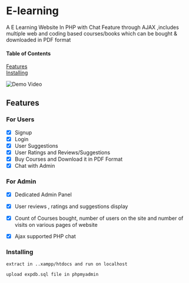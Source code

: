 
# E-learning
A E Learning Website In PHP with Chat Feature through AJAX ,includes multiple web and coding based courses/books which can be bought & downloaded in PDF format 
 




#### Table of Contents  
[Features](#Features)  
[Installing](#Installing)


![Demo Video](https://j.gifs.com/p81l5N.gif)


## Features 

### For Users 
- [x] Signup
- [x] Login
- [x] User Suggestions
- [x] User Ratings and Reviews/Suggestions
- [x] Buy Courses and Download it in PDF Format
- [x] Chat with Admin <br/>
### For Admin
- [x] Dedicated Admin Panel
- [x] User reviews , ratings and suggestions display
- [x] Count of Courses bought, number of users on the site and  number of visits on various pages of website
- [x] Ajax supported PHP chat


### Installing

```
extract in ..xampp/htdocs and run on localhost

upload expdb.sql file in phpmyadmin
```
